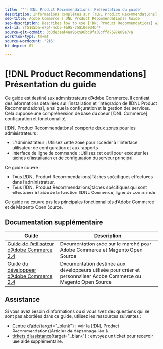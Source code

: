```yaml
---
title: '''[!DNL Product Recommendations] Présentation du guide'
description: Informations complètes sur [!DNL Product Recommendations] pour les administrateurs Adobe Commerce, y compris l’installation et l’intégration
seo-title: Adobe Commerce [!DNL Product Recommendations] Guide
seo-description: Describes how to use [!DNL Product Recommendations] with Adobe Commerce.
exl-id: 7f5105ba-e764-4cb5-9b95-75810e934b47
source-git-commit: 3d0de3eeb4aa96c996bc9fa38cffd7597e89e7ca
workflow-type: tm+mt
source-wordcount: '216'
ht-degree: 0%

---
```


# [!DNL Product Recommendations] Présentation du guide

Ce guide est destiné aux administrateurs d’Adobe Commerce. Il contient des informations détaillées sur l’installation et l’intégration de [!DNL Product Recommendations], ainsi que la configuration et la gestion des services. Cela suppose une compréhension de base du coeur [!DNL Commerce] configuration et fonctionnalité.

[!DNL Product Recommendations] comporte deux zones pour les administrateurs :

* L’administrateur : Utilisez cette zone pour accéder à l’interface utilisateur de configuration et aux rapports.
* Interface de ligne de commande : Utilisez cet outil pour exécuter les tâches d’installation et de configuration du serveur principal.

Ce guide couvre :

* Tous [!DNL Product Recommendations]Tâches spécifiques effectuées dans l’administrateur.
* Tous [!DNL Product Recommendations]tâches spécifiques qui sont effectuées à l’aide de la fonction [!DNL Commerce] ligne de commande

Ce guide ne couvre pas les principales fonctionnalités d’Adobe Commerce et de Magento Open Source.

## Documentation supplémentaire

| Guide | Description |
|------ | ----------- |
| [Guide de l’utilisateur d’Adobe Commerce 2.4](https://experienceleague.adobe.com/docs/commerce.html) | Documentation axée sur le marché pour Adobe Commerce et Magento Open Source |
| [Guide du développeur d’Adobe Commerce 2.4](https://developer.adobe.com/commerce/docs) | Documentation destinée aux développeurs utilisée pour créer et personnaliser Adobe Commerce ou Magento Open Source |

## Assistance

Si vous avez besoin d’informations ou si vous avez des questions qui ne sont pas abordées dans ce guide, utilisez les ressources suivantes :

* [Centre d’aide](https://support.magento.com/hc/en-us){target=&quot;_blank&quot;} : voir la [!DNL Product Recommendations]Articles de dépannage liés à .
* [tickets d’assistance](https://experienceleague.adobe.com/docs/commerce-knowledge-base/kb/help-center-guide/magento-help-center-user-guide.html?lang=en#submit-ticket){target=&quot;_blank&quot;} : envoyez un ticket pour recevoir une aide supplémentaire.
